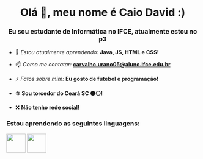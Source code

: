 <h1 align="center">Olá 👋, meu nome é Caio David :)</h1>
<h3 align="center">Eu sou estudante de Informática no IFCE, atualmente estou no p3 </h3>

- 🌱 *Estou atualmente aprendendo:* **Java, JS, HTML e CSS!**

- 📫 *Como me contatar:* **carvalho.urano05@aluno.ifce.edu.br**

- ⚡ *Fatos sobre mim:* **Eu gosto de futebol e programação!**

- ⚽ **Sou torcedor do Ceará SC ⚫⚪!**

- ❌ **Não tenho rede social!**


</p>

<h3 align="left">Estou aprendendo as seguintes linguagens:</h3>

<div display="inline">
<img width="50" height="50" src="https://cdn.jsdelivr.net/gh/devicons/devicon@latest/icons/java/java-original.svg" />
<img width="50" height="50" src="https://cdn.jsdelivr.net/gh/devicons/devicon@latest/icons/javascript/javascript-original.svg" />


